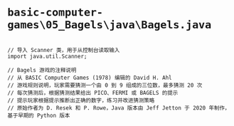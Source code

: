 # `basic-computer-games\05_Bagels\java\Bagels.java`

```

// 导入 Scanner 类，用于从控制台读取输入
import java.util.Scanner;

// Bagels 游戏的注释说明
// 从 BASIC Computer Games (1978) 编辑的 David H. Ahl
// 游戏规则说明，玩家需要猜测一个由 0 到 9 组成的三位数，最多猜测 20 次
// 每次猜测后，根据猜测结果给出 PICO、FERMI 或 BAGELS 的提示
// 提示玩家根据提示推断出正确的数字，练习并改进猜测策略
// 原始作者为 D. Resek 和 P. Rowe，Java 版本由 Jeff Jetton 于 2020 年制作，基于早期的 Python 版本

```